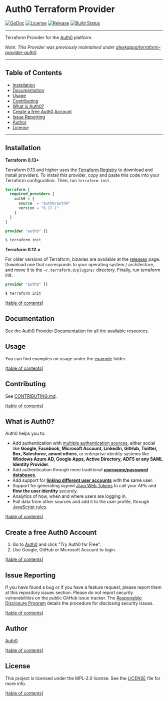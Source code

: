 # Auth0 Terraform Provider

[![GoDoc](https://pkg.go.dev/badge/github.com/auth0/terraform-provider-auth0.svg)](https://pkg.go.dev/github.com/auth0/terraform-provider-auth0)
[![License](https://img.shields.io/github/license/auth0/terraform-provider-auth0.svg?style=flat-square)](https://github.com/auth0/terraform-provider-auth0/blob/main/LICENSE)
[![Release](https://img.shields.io/github/v/release/auth0/terraform-provider-auth0?include_prereleases&style=flat-square)](https://github.com/auth0/terraform-provider-auth0/releases)
[![Build Status](https://img.shields.io/endpoint.svg?url=https%3A%2F%2Factions-badge.atrox.dev%2Fauth0%2Fterraform-provider-auth0%2Fbadge%3Fref%3Dmain&style=flat-square)](https://github.com/auth0/terraform-provider-auth0/actions?query=branch%3Amain)

---

Terraform Provider for the [Auth0](https://auth0.com/) platform.

_Note: This Provider was previously maintained under
[alexkappa/terraform-provider-auth0](https://github.com/alexkappa/terraform-provider-auth0)._

-------------------------------------

## Table of Contents

- [Installation](#installation)
- [Documentation](#documentation)
- [Usage](#usage)
- [Contributing](#contributing)
- [What is Auth0?](#what-is-auth0)
- [Create a free Auth0 Account](#create-a-free-auth0-account)
- [Issue Reporting](#issue-reporting)
- [Author](#author)
- [License](#license)

-------------------------------------

## Installation

**Terraform 0.13+**

Terraform 0.13 and higher uses the [Terraform Registry](https://registry.terraform.io/) to download and install
providers. To install this provider, copy and paste this code into your Terraform configuration.
Then, run `terraform init`.

```tf
terraform {
  required_providers {
    auth0 = {
      source  = "auth0/auth0"
      version = "0.17.1"
    }
  }
}

provider "auth0" {}
```

```sh
$ terraform init
```

**Terraform 0.12.x**

For older versions of Terraform, binaries are available at the
[releases](https://github.com/alexkappa/terraform-provider-auth0/releases) page. Download one that corresponds to your
operating system / architecture, and move it to the `~/.terraform.d/plugins/` directory. Finally, run terraform init.

```tf
provider "auth0" {}
```

```sh
$ terraform init
```

[[table of contents]](#table-of-contents)

## Documentation

See the [Auth0 Provider Documentation](https://registry.terraform.io/providers/auth0/auth0/latest/docs) for all the
available resources.

## Usage

You can find examples on usage under the [example](example) folder.

[[table of contents]](#table-of-contents)

## Contributing

See [CONTRIBUTING.md](CONTRIBUTING.md).

[[table of contents]](#table-of-contents)

## What is Auth0?

Auth0 helps you to:

- Add authentication with [multiple authentication sources](https://docs.auth0.com/identityproviders), either social like **Google, Facebook, Microsoft Account, LinkedIn, GitHub, Twitter, Box, Salesforce, amont others**, or enterprise identity systems like **Windows Azure AD, Google Apps, Active Directory, ADFS or any SAML Identity Provider**.
- Add authentication through more traditional **[username/password databases](https://docs.auth0.com/mysql-connection-tutorial)**.
- Add support for **[linking different user accounts](https://docs.auth0.com/link-accounts)** with the same user.
- Support for generating signed [Json Web Tokens](https://docs.auth0.com/jwt) to call your APIs and **flow the user identity** securely.
- Analytics of how, when and where users are logging in.
- Pull data from other sources and add it to the user profile, through [JavaScript rules](https://docs.auth0.com/rules).

[[table of contents]](#table-of-contents)

## Create a free Auth0 Account

1.  Go to [Auth0](https://auth0.com) and click "Try Auth0 for Free".
2.  Use Google, GitHub or Microsoft Account to login.

[[table of contents]](#table-of-contents)

## Issue Reporting

If you have found a bug or if you have a feature request, please report them at this repository issues section.
Please do not report security vulnerabilities on the public GitHub issue tracker.
The [Responsible Disclosure Program](https://auth0.com/whitehat) details the procedure for disclosing security issues.

[[table of contents]](#table-of-contents)

## Author

[Auth0](https://auth0.com/)

[[table of contents]](#table-of-contents)

## License

This project is licensed under the MPL-2.0 license. See the [LICENSE](LICENSE) file for more info.

[[table of contents]](#table-of-contents)
